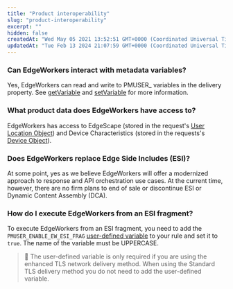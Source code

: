 ```yaml
---
title: "Product interoperability"
slug: "product-interoperability"
excerpt: ""
hidden: false
createdAt: "Wed May 05 2021 13:52:51 GMT+0000 (Coordinated Universal Time)"
updatedAt: "Tue Feb 13 2024 21:07:59 GMT+0000 (Coordinated Universal Time)"
---
```

### Can EdgeWorkers interact with metadata variables?

Yes, EdgeWorkers can read and write to PMUSER\_ variables in the delivery property. See [getVariable](request-object.md#getvariable) and [setVariable](request-object.md#setvariable) for more information.

### What product data does EdgeWorkers have access to?

EdgeWorkers has access to EdgeScape (stored in the request's [User Location Object](user-location-object.md)) and Device Characteristics (stored in the requests's [Device Object](device-object.md)).

### Does EdgeWorkers replace Edge Side Includes (ESI)?

At some point, yes as we believe EdgeWorkers will offer a modernized approach to response and API orchestration use cases. At the current time, however, there are no firm plans to end of sale or discontinue ESI or Dynamic Content Assembly (DCA).

### How do I execute EdgeWorkers from an ESI fragment?

To execute EdgeWorkers from an ESI fragment, you need to add the  `PMUSER_ENABLE_EW_ESI_FRAG` [user-defined variable](https://techdocs.akamai.com/property-mgr/docs/user-defined-vars) to your rule and set it to `true`. The name of the variable must be UPPERCASE.

> 📘 The user-defined variable is only required if you are using the enhanced TLS network delivery method. When using the Standard TLS delivery method you do not need to add the user-defined variable.
